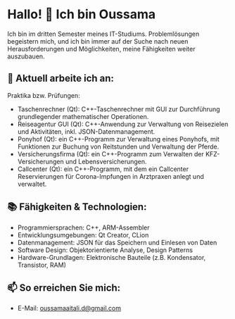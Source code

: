# Hallo! 👋 Ich bin Oussama

Ich bin im dritten Semester meines IT-Studiums. Problemlösungen begeistern mich, und ich bin immer auf der Suche nach neuen Herausforderungen und Möglichkeiten, meine Fähigkeiten weiter auszubauen.

## 🚀 Aktuell arbeite ich an:
Praktika bzw. Prüfungen:
- Taschenrechner (Qt): C++-Taschenrechner mit GUI zur Durchführung grundlegender mathematischer Operationen.
- Reiseagentur GUI (Qt): C++-Anwendung zur Verwaltung von Reisezielen und Aktivitäten, inkl. JSON-Datenmanagement.
- Ponyhof (Qt): ein C++-Programm zur Verwaltung eines Ponyhofs, mit Funktionen zur Buchung von Reitstunden und Verwaltung der Pferde.
- Versicherungsfirma (Qt): ein C++-Programm zum Verwalten der KFZ-Versicherungen und Lebensversicherungen.
- Callcenter (Qt): ein C++-Programm, mit dem ein Callcenter Reservierungen für Corona-Impfungen in Arztpraxen anlegt und verwaltet.

## 📚 Fähigkeiten & Technologien:
- Programmiersprachen: C++, ARM-Assembler
- Entwicklungsumgebungen: Qt Creator, CLion
- Datenmanagement: JSON für das Speichern und Einlesen von Daten
- Software Design: Objektorientierte Analyse, Design Patterns
- Hardware-Grundlagen: Elektronische Bauteile (z.B. Kondensator, Transistor, RAM)

## 📫 So erreichen Sie mich:
- E-Mail: oussamaaitali.d@gmail.com

